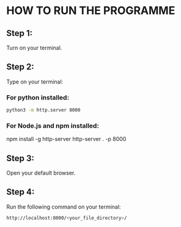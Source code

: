 # HOW TO RUN THE PROGRAMME

## Step 1: 
Turn on your terminal.

## Step 2: 
Type on your terminal:

### For python installed:
```sh
python3 -m http.server 8000
```

### For Node.js and npm installed:
npm install -g http-server
http-server . -p 8000


## Step 3: 
Open your default browser.

## Step 4: 
Run the following command on your terminal:
```sh
http://localhost:8000/<your_file_directory>/
```

